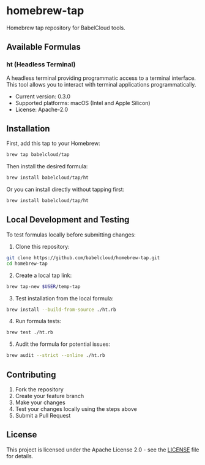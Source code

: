 # homebrew-tap

Homebrew tap repository for BabelCloud tools.

## Available Formulas

### ht (Headless Terminal)

A headless terminal providing programmatic access to a terminal interface. This tool allows you to interact with terminal applications programmatically.

- Current version: 0.3.0
- Supported platforms: macOS (Intel and Apple Silicon)
- License: Apache-2.0

## Installation

First, add this tap to your Homebrew:

```bash
brew tap babelcloud/tap
```

Then install the desired formula:

```bash
brew install babelcloud/tap/ht
```

Or you can install directly without tapping first:

```bash
brew install babelcloud/tap/ht
```

## Local Development and Testing

To test formulas locally before submitting changes:

1. Clone this repository:

```bash
git clone https://github.com/babelcloud/homebrew-tap.git
cd homebrew-tap
```

2. Create a local tap link:

```bash
brew tap-new $USER/temp-tap
```

3. Test installation from the local formula:

```bash
brew install --build-from-source ./ht.rb
```

4. Run formula tests:

```bash
brew test ./ht.rb
```

5. Audit the formula for potential issues:

```bash
brew audit --strict --online ./ht.rb
```

## Contributing

1. Fork the repository
2. Create your feature branch
3. Make your changes
4. Test your changes locally using the steps above
5. Submit a Pull Request

## License

This project is licensed under the Apache License 2.0 - see the [LICENSE](LICENSE) file for details.
